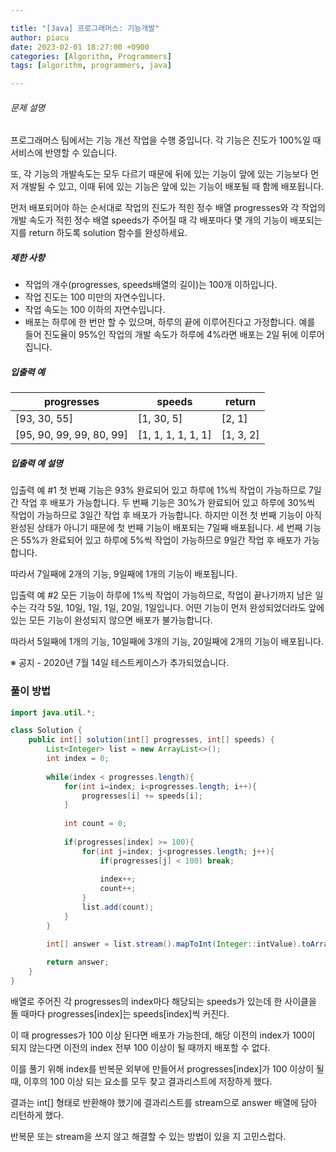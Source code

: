 ```yaml
---

title: "[Java] 프로그래머스: 기능개발"
author: piacu
date: 2023-02-01 18:27:00 +0900
categories: [Algorithm, Programmers]
tags: [algorithm, programmers, java]

---
```


###### 문제 설명

프로그래머스 팀에서는 기능 개선 작업을 수행 중입니다. 각 기능은 진도가 100%일 때 서비스에 반영할 수 있습니다.

또, 각 기능의 개발속도는 모두 다르기 때문에 뒤에 있는 기능이 앞에 있는 기능보다 먼저 개발될 수 있고, 이때 뒤에 있는 기능은 앞에 있는 기능이 배포될 때 함께 배포됩니다.

먼저 배포되어야 하는 순서대로 작업의 진도가 적힌 정수 배열 progresses와 각 작업의 개발 속도가 적힌 정수 배열 speeds가 주어질 때 각 배포마다 몇 개의 기능이 배포되는지를 return 하도록 solution 함수를 완성하세요.

##### 제한 사항

- 작업의 개수(progresses, speeds배열의 길이)는 100개 이하입니다.
- 작업 진도는 100 미만의 자연수입니다.
- 작업 속도는 100 이하의 자연수입니다.
- 배포는 하루에 한 번만 할 수 있으며, 하루의 끝에 이루어진다고 가정합니다. 예를 들어 진도율이 95%인 작업의 개발 속도가 하루에 4%라면 배포는 2일 뒤에 이루어집니다.

##### 입출력 예

| progresses               | speeds             | return    |
| ------------------------ | ------------------ | --------- |
| [93, 30, 55]             | [1, 30, 5]         | [2, 1]    |
| [95, 90, 99, 99, 80, 99] | [1, 1, 1, 1, 1, 1] | [1, 3, 2] |

##### 입출력 예 설명

입출력 예 #1
첫 번째 기능은 93% 완료되어 있고 하루에 1%씩 작업이 가능하므로 7일간 작업 후 배포가 가능합니다.
두 번째 기능은 30%가 완료되어 있고 하루에 30%씩 작업이 가능하므로 3일간 작업 후 배포가 가능합니다. 하지만 이전 첫 번째 기능이 아직 완성된 상태가 아니기 때문에 첫 번째 기능이 배포되는 7일째 배포됩니다.
세 번째 기능은 55%가 완료되어 있고 하루에 5%씩 작업이 가능하므로 9일간 작업 후 배포가 가능합니다.

따라서 7일째에 2개의 기능, 9일째에 1개의 기능이 배포됩니다.

입출력 예 #2
모든 기능이 하루에 1%씩 작업이 가능하므로, 작업이 끝나기까지 남은 일수는 각각 5일, 10일, 1일, 1일, 20일, 1일입니다. 어떤 기능이 먼저 완성되었더라도 앞에 있는 모든 기능이 완성되지 않으면 배포가 불가능합니다.

따라서 5일째에 1개의 기능, 10일째에 3개의 기능, 20일째에 2개의 기능이 배포됩니다.

※ 공지 - 2020년 7월 14일 테스트케이스가 추가되었습니다.

### 풀이 방법

```java
import java.util.*;

class Solution {
    public int[] solution(int[] progresses, int[] speeds) {
        List<Integer> list = new ArrayList<>();
        int index = 0;
        
        while(index < progresses.length){
            for(int i=index; i<progresses.length; i++){
                progresses[i] += speeds[i];
            }
            
            int count = 0;
            
            if(progresses[index] >= 100){
                for(int j=index; j<progresses.length; j++){
                    if(progresses[j] < 100) break;
                    
                    index++;
                    count++;
                }
                list.add(count);
            }
        }

        int[] answer = list.stream().mapToInt(Integer::intValue).toArray();
        
        return answer;
    }
}
```

배열로 주어진 각 progresses의 index마다 해당되는 speeds가 있는데 한 사이클을 돌 때마다 progresses[index]는 speeds[index]씩 커진다.

이 때 progresses가 100 이상 된다면 배포가 가능한데, 해당 이전의 index가 100이 되지 않는다면 이전의 index 전부 100 이상이 될 때까지 배포할 수 없다.



이를 풀기 위해 index를 반복문 외부에 만들어서 progresses[index]가 100 이상이 될 때, 이후의 100 이상 되는 요소를 모두 찾고 결과리스트에 저장하게 했다.



결과는 int[] 형태로 반환해야 했기에 결과리스트를 stream으로 answer 배열에 담아 리턴하게 했다.

반복문 또는 stream을 쓰지 않고 해결할 수 있는 방법이 있을 지 고민스럽다.
